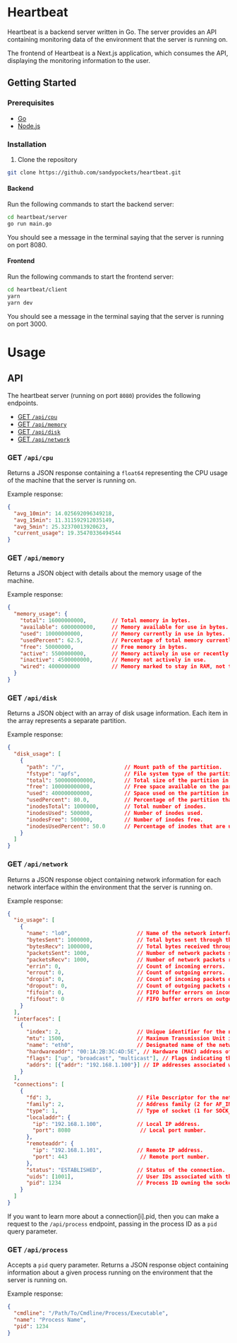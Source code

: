 # Heartbeat
Heartbeat is a backend server written in Go. The server provides an API containing monitoring data of the environment that the server is running on. 

The frontend of Heartbeat is a Next.js application, which consumes the API, displaying the monitoring information to the user.

## Getting Started
### Prerequisites
- [Go](https://golang.org/doc/install)
- [Node.js](https://nodejs.org/en/download/)

### Installation
1. Clone the repository

```sh
git clone https://github.com/sandypockets/heartbeat.git
```

#### Backend
Run the following commands to start the backend server:

```sh
cd heartbeat/server
go run main.go
```

You should see a message in the terminal saying that the server is running on port 8080.

#### Frontend
Run the following commands to start the frontend server:

```sh
cd heartbeat/client
yarn
yarn dev
```

You should see a message in the terminal saying that the server is running on port 3000.

# Usage
## API
The heartbeat server (running on port `8080`) provides the following endpoints.

* [GET `/api/cpu`](#get-apicpu)
* [GET `/api/memory`](#get-apimemory)
* [GET `/api/disk`](#get-apidisk)
* [GET `/api/network`](#get-apinetwork)

### GET `/api/cpu`
Returns a JSON response containing a `float64` representing the CPU usage of the machine that the server is running on.

Example response:
```json
{
  "avg_10min": 14.025692096349218,
  "avg_15min": 11.311592912035149,
  "avg_5min": 25.32370013920623,
  "current_usage": 19.35470336494544
}
```

### GET `/api/memory`
Returns a JSON object with details about the memory usage of the machine.

Example response:
```json
{
  "memory_usage": {
    "total": 16000000000,        // Total memory in bytes.
    "available": 6000000000,     // Memory available for use in bytes.
    "used": 10000000000,         // Memory currently in use in bytes.
    "usedPercent": 62.5,         // Percentage of total memory currently in use.
    "free": 50000000,            // Free memory in bytes.
    "active": 5500000000,        // Memory actively in use or recently used.
    "inactive": 4500000000,      // Memory not actively in use.
    "wired": 4000000000          // Memory marked to stay in RAM, not to be moved to disk.
  }
}
```

### GET `/api/disk`
Returns a JSON object with an array of disk usage information. Each item in the array represents a separate partition.

Example response:
```json
{
  "disk_usage": [
    {
      "path": "/",                   // Mount path of the partition.
      "fstype": "apfs",              // File system type of the partition.
      "total": 500000000000,         // Total size of the partition in bytes.
      "free": 100000000000,          // Free space available on the partition in bytes.
      "used": 400000000000,          // Space used on the partition in bytes.
      "usedPercent": 80.0,           // Percentage of the partition that is used.
      "inodesTotal": 1000000,        // Total number of inodes.
      "inodesUsed": 500000,          // Number of inodes used.
      "inodesFree": 500000,          // Number of inodes free.
      "inodesUsedPercent": 50.0      // Percentage of inodes that are used.
    }
  ]
}


```

### GET `/api/network`
Returns a JSON response object containing network information for each network interface within the environment that the server is running on.

Example response:
```json
{
  "io_usage": [
    {
      "name": "lo0",                     // Name of the network interface.
      "bytesSent": 1000000,              // Total bytes sent through this interface.
      "bytesRecv": 1000000,              // Total bytes received through this interface.
      "packetsSent": 1000,               // Number of network packets sent.
      "packetsRecv": 1000,               // Number of network packets received.
      "errin": 0,                        // Count of incoming errors.
      "errout": 0,                       // Count of outgoing errors.
      "dropin": 0,                       // Count of incoming packets dropped.
      "dropout": 0,                      // Count of outgoing packets dropped.
      "fifoin": 0,                       // FIFO buffer errors on incoming data.
      "fifoout": 0                       // FIFO buffer errors on outgoing data.
    }
  ],
  "interfaces": [
    {
      "index": 2,                        // Unique identifier for the network interface.
      "mtu": 1500,                       // Maximum Transmission Unit in bytes.
      "name": "eth0",                    // Designated name of the network interface.
      "hardwareaddr": "00:1A:2B:3C:4D:5E", // Hardware (MAC) address of the interface.
      "flags": ["up", "broadcast", "multicast"], // Flags indicating the interface's state and capabilities.
      "addrs": [{"addr": "192.168.1.100"}] // IP addresses associated with the interface.
    }
  ],
  "connections": [
    {
      "fd": 3,                           // File Descriptor for the network socket.
      "family": 2,                       // Address family (2 for AF_INET - IPv4).
      "type": 1,                         // Type of socket (1 for SOCK_STREAM - TCP).
      "localaddr": {
        "ip": "192.168.1.100",           // Local IP address.
        "port": 8080                      // Local port number.
      },
      "remoteaddr": {
        "ip": "192.168.1.101",           // Remote IP address.
        "port": 443                       // Remote port number.
      },
      "status": "ESTABLISHED",           // Status of the connection.
      "uids": [1001],                    // User IDs associated with the connection.
      "pid": 1234                        // Process ID owning the socket.
    }
  ]
}
```

If you want to learn more about a connection[i].pid, then you can make a request to the `/api/process` endpoint, passing in the process ID as a `pid` query parameter.

### GET `/api/process`
Accepts a `pid` query parameter. Returns a JSON response object containing information about a given process running on the environment that the server is running on.

Example response:
```json
{
  "cmdline": "/Path/To/Cmdline/Process/Executable",
  "name": "Process Name",
  "pid": 1234
}
```